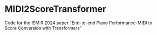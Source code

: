 # MIDI2ScoreTransformer
Code for the ISMIR 2024 paper "End-to-end Piano Performance-MIDI to Score Conversion with Transformers"

